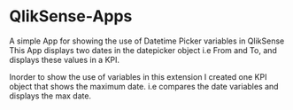 # QlikSense-Apps

A simple App for showing the use of Datetime Picker variables in QlikSense 
This App displays two dates in the datepicker object i.e From and To, and displays these values in a KPI. 

Inorder to show the use of variables in this extension I created one KPI object that shows the maximum date. i.e compares the date variables and displays the max date.
